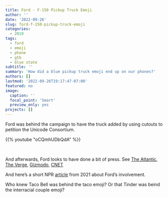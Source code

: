 ```yaml
---
title: Ford - F-150 Pickup Truck Emoji
author: ''
date: '2022-09-26'
slug: ford-f-150-pickup-truck-emoji
categories:
  - 2019
tags:
  - ford
  - emoji
  - phone
  - gtb
  - blue state
subtitle: ''
summary: 'How did a blue pickup truck emoji end up on our phones?'
authors: []
lastmod: '2022-09-26T19:17:47-07:00'
featured: no
image:
  caption: ''
  focal_point: 'Smart'
  preview_only: yes
projects: []
---
```


Ford was behind the campaign to have the truck added by using cutouts to petition the Unicode Consortium.

{{% youtube "oCQmhUDbQdA" %}}

<br>

And afterwards, Ford looks to have done a bit of press. See [The Atlantic](https://www.theatlantic.com/technology/archive/2019/07/pickup-truck-emoji-will-debut-2020/594172/), [The Verge](https://www.theverge.com/2019/7/17/20697864/ford-pickup-truck-emoji-unicode-secret-submission), [Gizmodo](https://gizmodo.com/ford-secretly-created-the-new-pickup-emoji-because-noth-1836446445), [CNET](https://www.cnet.com/roadshow/news/ford-pickup-truck-world-emoji-day/)

And here’s a short NPR [article](https://www.npr.org/2021/02/15/968150292/the-story-of-the-new-blue-pickup-truck-emoji) from 2021 about Ford’s involvement.

Who knew Taco Bell was behind the taco emoji? Or that Tinder was beind the interracial couple emoji?
